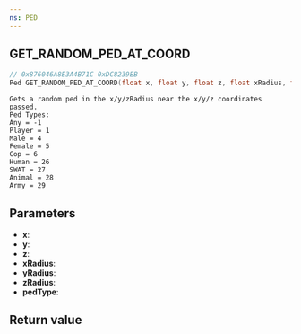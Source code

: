 ```yaml
---
ns: PED
---
```

## GET_RANDOM_PED_AT_COORD

```c
// 0x876046A8E3A4B71C 0xDC8239EB
Ped GET_RANDOM_PED_AT_COORD(float x, float y, float z, float xRadius, float yRadius, float zRadius, int pedType);
```

```
Gets a random ped in the x/y/zRadius near the x/y/z coordinates passed.   
Ped Types:  
Any = -1  
Player = 1  
Male = 4   
Female = 5   
Cop = 6  
Human = 26  
SWAT = 27   
Animal = 28  
Army = 29  
```

## Parameters
* **x**: 
* **y**: 
* **z**: 
* **xRadius**: 
* **yRadius**: 
* **zRadius**: 
* **pedType**: 

## Return value

